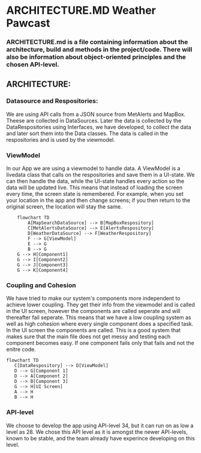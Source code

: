
# ARCHITECTURE.MD Weather Pawcast
### ARCHITECTURE.md is a file containing information about the architecture, build and methods in the project/code. There will also be information about object-oriented principles and the chosen API-level.

## ARCHITECTURE: 
### Datasource and Respositories:
We are using API calls from a JSON source from MetAlerts and MapBox. Theese are collected in DataSources. Later the data is collected by the DataRespositories using Interfaces, we have developed, to collect the data and later sort them into the Data classes. The data is called in the respositories and is used by the viewmodel. 

### ViewModel
In our App we are using a viewmodel to handle data. A ViewModel is a livedata class that calls on the respositories and save them in a UI-state. We can then handle the data, while the UI-state handles every action so the data will be updated live. This means that instead of loading the screen every time, the screen state is remembered. For example, when you set your location in the app and then change screens; if you then return to the original screen, the location will stay the same.

```mermaid
    flowchart TD
        A[MapSearchDataSource] --> B[MapBoxRespository]
        C[MetAlertsDataSource] --> E[AlertsRespository]
        D[WeatherDataSource] --> F[WeatherRespository]
        F --> G[ViewModel]
        E --> G
        B --> G
    G --> H[Component1]
    G --> I[Component2]
    G --> J[Component3]
    G --> K[Component4]  
```

### Coupling and Cohesion
We have tried to make our system's components more independent to achieve lower coupling. They get their info from the viewmodel and is called in the UI screen, however the components are called seperate and will thereafter fail seperate. This means that we have a low coupling system as well as high cohesion where every single component does a specified task. In the UI screen the components are called. This is a good system that makes sure that the main file does not get messy and testing each component becomes easy. If one component fails only that fails and not the enitre code.
 ```mermaid
flowchart TD
    C[DataRespository] --> D[ViewModel]
    D --> G[Component 1]
    D --> A[Component 2]
    D --> B[Component 3]
    G --> H[UI Screen]
    A --> H
    B --> H
```

### API-level
We choose to develop the app using API-level 34, but it can run on as low a level as 28. We chose this API level as it is amongst the newer API-levels, known to be stable, and the team already have experince developing on this level.


